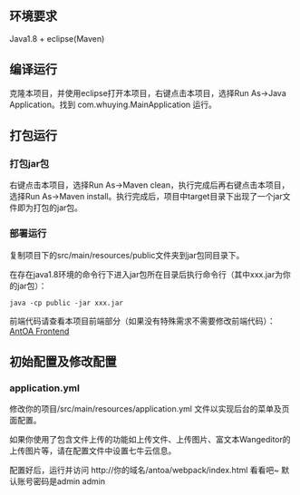 ## 环境要求

Java1.8 + eclipse(Maven)

## 编译运行

克隆本项目，并使用eclipse打开本项目，右键点击本项目，选择Run As->Java Application。找到 com.whuying.MainApplication 运行。

## 打包运行

### 打包jar包

右键点击本项目，选择Run As->Maven clean，执行完成后再右键点击本项目，选择Run As->Maven install。执行完成后，项目中target目录下出现了一个jar文件即为打包的jar包。

### 部署运行

复制项目下的src/main/resources/public文件夹到jar包同目录下。

在存在java1.8环境的命令行下进入jar包所在目录后执行命令行（其中xxx.jar为你的jar包）：

```shell script
java -cp public -jar xxx.jar
```

前端代码请查看本项目前端部分（如果没有特殊需求不需要修改前端代码）：[AntOA Frontend](https://github.com/similing4/antoa-spring/main/src/main/resources/Modules/AntOA/frontend)

## 初始配置及修改配置
### application.yml

修改你的项目/src/main/resources/application.yml 文件以实现后台的菜单及页面配置。

如果你使用了包含文件上传的功能如上传文件、上传图片、富文本Wangeditor的上传图片等，请在配置文件中设置七牛云信息。

配置好后，运行并访问 http://你的域名/antoa/webpack/index.html 看看吧~ 默认账号密码是admin admin